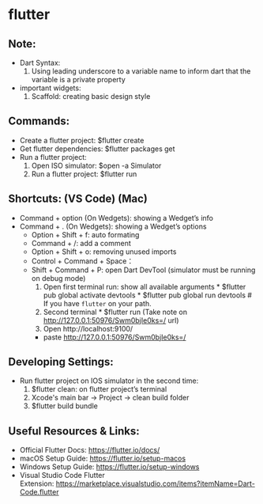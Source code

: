 # flutter

## Note:
  * Dart Syntax:
    1. Using leading underscore to a variable name to inform dart that the variable is a private property
  * important widgets: 
    1. Scaffold: creating basic design style

## Commands: 
  * Create a flutter project: $flutter create <project name>
  * Get flutter dependencies: $flutter packages get
  * Run a flutter project:
    1. Open ISO simulator: $open -a Simulator
    2. Run a flutter project: $flutter run

## Shortcuts: (VS Code) (Mac)
  * Command + option (On Wedgets): showing a Wedget’s info
  * Command + . (On Wedgets): showing a Wedget’s options
	* Option + Shift + f: auto formating
	* Command + /: add a comment 
	* Option + Shift + o: removing unused imports
	* Control + Command + Space：
	* Shift + Command + P: open Dart DevTool (simulator must be running on debug mode)
		1. Open first terminal run: show all available  arguments
			   * $flutter pub global activate devtools
			   * $flutter pub global run devtools   # If you have `flutter` on your path.
		2. Second terminal 
			   * $flutter run (Take note on http://127.0.0.1:50976/Swm0bjIe0ks=/ url)
		3. Open http://localhost:9100/ 
         * paste  http://127.0.0.1:50976/Swm0bjIe0ks=/ 

## Developing Settings:
  * Run flutter project on IOS simulator in the second time:
	  1. $flutter clean: on flutter project’s terminal
    2. Xcode's main bar -> Project -> clean build folder
	  3. $flutter build bundle
 
## Useful Resources & Links:
  * Official Flutter Docs: https://flutter.io/docs/
  * macOS Setup Guide: https://flutter.io/setup-macos
  * Windows Setup Guide: https://flutter.io/setup-windows
  * Visual Studio Code Flutter Extension: https://marketplace.visualstudio.com/items?itemName=Dart-Code.flutter